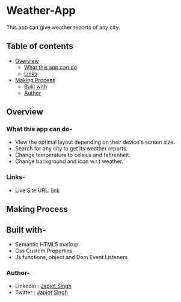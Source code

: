 # Weather-App
This app can give weather reports of any city.

## Table of contents
* [Overview](https://github.com/Japjotsingh02/Weather-App#overview)
  * [What this app can do ](https://github.com/Japjotsingh02/Weather-App#what-it-can-do-)
  * [Links](https://github.com/Japjotsingh02/Weather-App#links-)
* [Making Process](https://github.com/Japjotsingh02/Weather-App#making-process)
  * [Bulit with](https://github.com/Japjotsingh02/Weather-App#built-with-)
  * [Author](https://github.com/Japjotsingh02/Weather-App#author-)

## Overview

### What this app can do-

* View the optimal layout depending on their device's screen size.
* Search for any city to get its weather reports.
* Change temperature to celsius and fahrenheit.
* Change background and icon w.r.t weather.

### Links-

* Live Site URL: [link](https://weatherwebapp1.netlify.app/)

## Making Process

## Built with-

* Semantic HTML5 markup
* Css Custom Properties
* Js functions, object and Dom Event Listeners

### Author-

* Linkedin : [Japjot Singh](https://www.linkedin.com/in/japjot-singh-9a7b541a8)
* Twitter  : [Japjot Singh](https://twitter.com/Japjots62944019)
